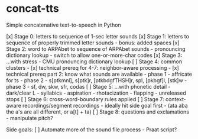 # concat-tts
Simple concatenative text-to-speech in Python

[x] Stage 0: letters to sequence of 1-sec letter sounds
[x] Stage 1: letters to sequence of properly trimmed letter sounds
	- bonus: added spaces
[x] Stage 2: word to ARPAbet to sequence of ARPAbet sounds
	- pronouncing dictionary lookup
	- switch to allow one-or-more-char codes
[x] Stage 3: ...with stress
	- CMU pronouncing dictionary lookup
[ ] Stage 4: common clusters
	- [x] technical prereq for 4-7: neighbor-aware processing
	- [x] technical prereq part 2: know what sounds are available
	- phase 1 - affricate for ts
	- phase 2 - s[ptkmnl], s[ptk]r, [ptkbdgfTHSH]r, spl, [pkbgf]l, [stk]w
	- phase 3 - sf, dw, skw, sfr, codas
[ ] Stage 5: ...with phonetic detail
	- dark/clear L
	- syllabics
	- aspiration
	- rhotacization
	- flapping
	- unreleased stops
[ ] Stage 6: cross-word-boundary rules applied
[ ] Stage 7: context-aware recordings/segment recordings
	- ideally hit side goal first
	- (ata aba the a's are all different, or a[t] + ta)
[ ] Stage 8: questions and exclamations 
	- manipulate pitch?

Side goals:
[ ] Automate more of the sound file process
	- Praat script?

